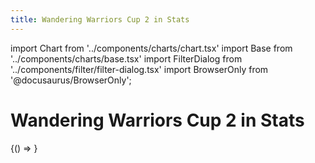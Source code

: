```yaml
---
title: Wandering Warriors Cup 2 in Stats
---
```


import Chart from '../components/charts/chart.tsx'
import Base from '../components/charts/base.tsx'
import FilterDialog from '../components/filter/filter-dialog.tsx'
import BrowserOnly from '@docusaurus/BrowserOnly';

# Wandering Warriors Cup 2 in Stats

<!--
This is a very quick fix to get the build on server to work. This likely kills indexing of the page, so if I care in the future, then fix this properly
-->
<BrowserOnly>{() => <Base/>}</BrowserOnly>

<FilterDialog/>
